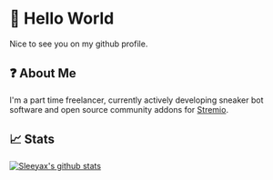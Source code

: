 # :wave: Hello World
Nice to see you on my github profile.

## :question: About Me
I'm a part time freelancer, currently actively developing sneaker bot software and open source community addons for [Stremio](https://github.com/stremio).

## :chart_with_upwards_trend:  Stats
[![Sleeyax's github stats](https://github-readme-stats.vercel.app/api?username=sleeyax&count_private=true&show_icons=true&hide_title=true&theme=dracula)](https://github.com/anuraghazra/github-readme-stats)
